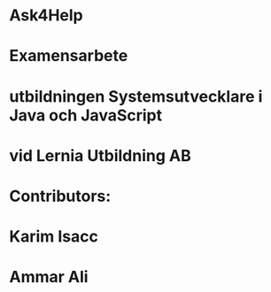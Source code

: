 # Ask4Help
# Examensarbete
# utbildningen Systemsutvecklare i Java och JavaScript
# vid Lernia Utbildning AB
# Contributors:
# Karim Isacc
# Ammar Ali
